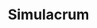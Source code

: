 ---
title: "Simulacrum"
index: "simulacrum"
permalink: /spells/simulacrum/
tags:
  - Spell
  - 7th Level
  - Illusion
available_for:
  - Wizard
level: "7th Level"
school: "Illusion"
range: "Touch"
comp:
  - V
  - S
  - M
material: "snow or ice in quantities sufficient to made a life-size copy of the duplicated creature; some hair, fingernail clippings, or other piece of that creature's body placed inside the snow or ice; and powdered ruby worth 1,500 gp, sprinkled over the duplicate and consumed by the spell."
duration: "Until Dispelled"
cast_time: "12 Hours"
description: |
  You shape an illusory duplicate of one beast or humanoid that is within range for the entire casting time of the spell. The duplicate is a creature, partially real and formed from ice or snow, and it can take actions and otherwise be affected as a normal creature. It appears to be the same as the original, but it has half the creature's hit point maximum and is formed without any equipment. Otherwise, the illusion uses all the statistics of the creature it duplicates.

  The simulacrum is friendly to you and creatures you designate. It obeys your spoken commands, moving and acting in accordance with your wishes and acting on your turn in combat. The simulacrum lacks the ability to learn or become more powerful, so it never increases its level or other abilities, nor can it regain expended spell slots.

  If the simulacrum is damaged, you can repair it in an alchemical laboratory, using rare herbs and minerals worth 100 gp per hit point it regains. The simulacrum lasts until it drops to 0 hit points, at which point it reverts to snow and melts instantly.

  If you cast this spell again, any currently active duplicates you created with this spell are instantly destroyed.
excerpt: "You shape an illusory duplicate of one beast or humanoid that is within range for the entire casting time of the spell."
source: "Basic Rules"
---